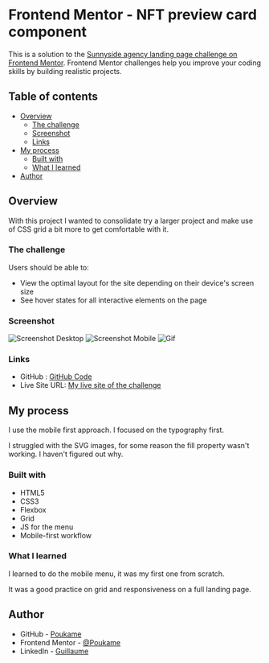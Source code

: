 # Frontend Mentor - NFT preview card component

This is a solution to the [Sunnyside agency landing page challenge on Frontend Mentor](https://www.frontendmentor.io/challenges/sunnyside-agency-landing-page-7yVs3B6ef). Frontend Mentor challenges help you improve your coding skills by building realistic projects.

## Table of contents

- [Overview](#overview)
  - [The challenge](#the-challenge)
  - [Screenshot](#screenshot)
  - [Links](#links)
- [My process](#my-process)
  - [Built with](#built-with)
  - [What I learned](#what-i-learned)
- [Author](#author)

## Overview

With this project I wanted to consolidate try a larger project and make use of CSS grid a bit more to get comfortable with it.
### The challenge

Users should be able to:

- View the optimal layout for the site depending on their device's screen size
- See hover states for all interactive elements on the page

### Screenshot

![Screenshot Desktop](./images/screenshot/desktop-screenshot.webp)
![Screenshot Mobile](./images/screenshot/mobile-screenshot.webp)
![Gif](./images/screenshot/gif.webp)

### Links

- GitHub : [GitHub Code](https://github.com/Poukame/Front-End-Mentor-Challenges/tree/main/FEM%20-%20sunnyside-agency-landing-page)
- Live Site URL: [My live site of the challenge](https://fem-sunnyside-ag.netlify.app/)

## My process

I use the mobile first approach. I focused on the typography first.

I struggled with the SVG images, for some reason the fill property wasn't working. I haven't figured out why.

### Built with

- HTML5
- CSS3
- Flexbox
- Grid
- JS for the menu
- Mobile-first workflow

### What I learned

I learned to do the mobile menu, it was my first one from scratch.

It was a good practice on grid and responsiveness on a full landing page.

## Author

- GitHub - [Poukame](https://github.com/Poukame)
- Frontend Mentor - [@Poukame](https://www.frontendmentor.io/profile/Poukame)
- LinkedIn - [Guillaume](https://www.linkedin.com/in/theretg)


